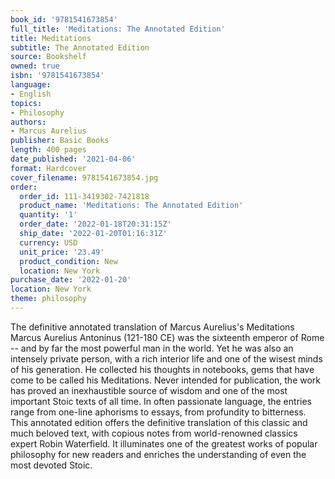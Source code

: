 ```yaml
---
book_id: '9781541673854'
full_title: 'Meditations: The Annotated Edition'
title: Meditations
subtitle: The Annotated Edition
source: Bookshelf
owned: true
isbn: '9781541673854'
language:
- English
topics:
- Philosophy
authors:
- Marcus Aurelius
publisher: Basic Books
length: 400 pages
date_published: '2021-04-06'
format: Hardcover
cover_filename: 9781541673854.jpg
order:
  order_id: 111-3419302-7421818
  product_name: 'Meditations: The Annotated Edition'
  quantity: '1'
  order_date: '2022-01-18T20:31:15Z'
  ship_date: '2022-01-20T01:16:31Z'
  currency: USD
  unit_price: '23.49'
  product_condition: New
  location: New York
purchase_date: '2022-01-20'
location: New York
theme: philosophy
---
```

The definitive annotated translation of Marcus Aurelius's Meditations
Marcus Aurelius Antoninus (121-180 CE) was the sixteenth emperor of Rome -- and by far the most powerful man in the world. Yet he was also an intensely private person, with a rich interior life and one of the wisest minds of his generation. He collected his thoughts in notebooks, gems that have come to be called his Meditations. Never intended for publication, the work has proved an inexhaustible source of wisdom and one of the most important Stoic texts of all time. In often passionate language, the entries range from one-line aphorisms to essays, from profundity to bitterness.
This annotated edition offers the definitive translation of this classic and much beloved text, with copious notes from world-renowned classics expert Robin Waterfield. It illuminates one of the greatest works of popular philosophy for new readers and enriches the understanding of even the most devoted Stoic.
